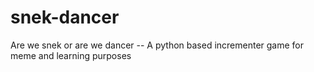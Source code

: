 # snek-dancer
Are we snek or are we dancer -- A python based incrementer game for meme and learning purposes
